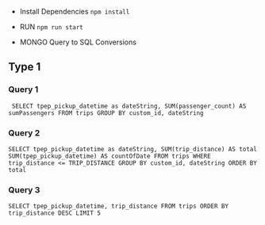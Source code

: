 - Install Dependencies `npm install`

- RUN `npm run start`

- MONGO Query to SQL Conversions

## Type 1

### Query 1

` SELECT tpep_pickup_datetime as dateString, SUM(passenger_count) AS sumPassengers FROM trips GROUP BY custom_id, dateString`

### Query 2

`SELECT tpep_pickup_datetime as dateString, SUM(trip_distance) AS total SUM(tpep_pickup_datetime) AS countOfDate FROM trips WHERE trip_distance <= TRIP_DISTANCE GROUP BY custom_id, dateString ORDER BY total`

### Query 3

`SELECT tpep_pickup_datetime, trip_distance FROM trips ORDER BY trip_distance DESC LIMIT 5`
